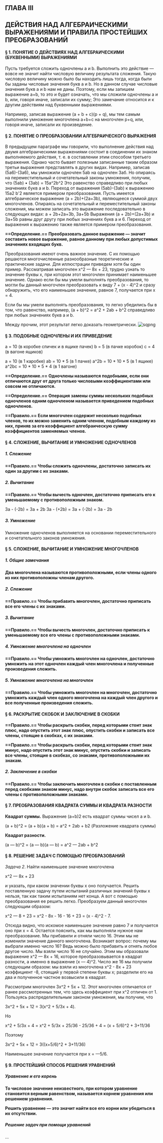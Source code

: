 ## ГЛАВА III

## ДЕЙСТВИЯ НАД АЛГЕБРАИЧЕСКИМИ ВЫРАЖЕНИЯМИ И ПРАВИЛА ПРОСТЕЙШИХ ПРЕОБРАЗОВАНИЙ

#### § 1. ПОНЯТИЕ О ДЕЙСТВИЯХ НАД АЛГЕБРАИЧЕСКИМИ (БУКВЕННЫМИ) ВЫРАЖЕНИЯМИ

Пусть требуется сложить одночлены а и b. Выполнить это действие — вовсе не значит найти числовую величину результата сложения. Такую числовую величину можно было бы находить лишь тогда, когда были бы заданы числовые значения букв а и b. Но в данном случае числовые значения букв а и b нам не даны. Поэтому, если мы запишем выражение 
								a+b,
то это и будет означать, что мы сложили одночлены а и b, или, говоря иначе, записали их сумму; Это замечание относится и к другим действиям над буквенными выражениями.

Например, записав выражение
							(а + b + с)(р + q),
мы тем самым выполнили умножение многочлена а+b+с на многочлен p+q, или, говоря иначе, записали их произведение.


#### § 2. ПОНЯТИЕ О ПРЕОБРАЗОВАНИИ АЛГЕБРАИЧЕСКОГО ВЫРАЖЕНИЯ

В предыдущем параграфе мы говорили, что выполнение действия над двумя алгебраическими выражениями состоит в соединении их знаком выполняемого действия, т. е. в составлении этим способом третьего выражения.
Однако часто бывает полезным записанные таким образом третьи выражения представлять в других видах.
Например, записав (5а6)-(3а6), мы умножили одночлен 5аb на одночлен Заб. Но опираясь на переместительный и сочетательный законы умножения, получим, что
							(5ab) • (Зab) = 15a^2b^2
Это равенство справедливо при любых значениях букв а и b.
Переход от выражения (5ab)-(3ab) к выражению 15а2 b'2 является примером преобразования.
Пусть имеется алгебраическое выражение
							(а + 2b)+(2a+3b),
являющееся суммой двух многочленов.
Опираясь на сочетательный и переместительный законы сложения, мы можем записать это выражение последовательно в следующих видах:
							а + 2b+2a+3b,
							3a+5b
Выражения
							(а + 2b)+(2a+3b) и 3a+5b
равны друг другу при любых значениях букв а и 6.
Переход от выражения к выражению также является примером преобразования.

**==Определение.== Преобразовать данное выражение — значит составить новое выражение, равное данному при любых допустимых значениях входящих букв.**

Преобразования имеют очень важное значение. С их помощью решаются многочисленные разнообразные теоретические и практические задачи. Для иллюстрации приведем хотя бы один пример. Рассматривая многочлен 
							х^2 — 8х + 23,
трудно узнать то значение буквы х, при котором этот многочлен принимает наименьшее значение. Однако если бы мы умели выполнять преобразования, то могли бы данный многочлен преобразовать к виду
							7 + (х - 4)^2
и сразу обнаружить, что его наименьшее значение, равное 7, получается при х = 4.

Если бы мы умели выполнять преобразования, то легко убедились бы в том, что равенство, например,
							(а + b)^2 = а^2 + 2аb + b^2
справедливо при любых значениях букв а и b.

Между прочим, этот результат легко доказать геометрически.
![sqpng](sq.png)

#### § 3. ПОДОБНЫЕ ОДНОЧЛЕНЫ И ИХ ПРИВЕДЕНИЕ

a = 10 (в коробке спичек и в ящике пачек)
b = 5 (в пачке коробок)
c = 4 (в вагоне ящиков)

а = 10 (в 1 каробке)
ab = 10 * 5 (в 1 пачке)
a^2b = 10 * 10 * 5 (в 1 ящике)
a^2bc = 10 * 10 * 5 * 4 (в 1 вагоне)

**==Определение.== Одночлены называются подобными, если они отличаются друг от друга только числовыми коэффициентами или совсем не отличаются.**

**==Определение.== Операция замены суммы нескольких подобных одночленов одним одночленом называется приведением подобных одночленов.**

**==Правило.== Если многочлен содержит несколько подобных членов, то их можно заменить одним членом, подобным каждому из них, приняв за его коэффициент алгебраическую сумму коэффициентов заменяемых членов.**

#### § 4. СЛОЖЕНИЕ, ВЫЧИТАНИЕ И УМНОЖЕНИЕ ОДНОЧЛЕНОВ

#####                           1. Сложение

**==Правило.== Чтобы сложить одночлены, достаточно записать их один за другим с их знаками.**

#####                           2. Вычитание

**==Правило.== Чтобы вычесть одночлен, достаточно приписать его к уменьшаемому с противоположным знаком.**

3a - (-2b) = 3a + 2b
3a - (+2b) = 3a + (-2b) = 3a - 2b

#####                           3. Умножение

Умножение одночленов выполняется на основании переместительного и сочетательного законов умножения.

#### § 5. СЛОЖЕНИЕ, ВЫЧИТАНИЕ И УМНОЖЕНИЕ МНОГОЧЛЕНОВ

##### 1. Общие замечания

**Два многочлена называются противоположными, если члены одного из них противоположны членам другого.**

##### 2. Сложение

**==Правило.== Чтобы прибавить многочлен, достаточно приписать все его члены с их знаками.**

##### 3. Вычитание

**==Правило.== Чтобы вычесть многочлен, достаточно приписать к уменьшаемому все его члены с противоположными знаками.**

##### 4. Умножение многочлена на одночлен

**==Правило.== Чтобы умножить многочлен на одночлен, достаточно умножить на этот одночлен каждый член многочлена и полученные произведения сложить.**

##### 5. Умножение многочлена на многочлен

**==Правило.== Чтобы умножить многочлен на многочлен, достаточно умножить каждый член одного многочлена на каждый член другого и все полученные произведения сложить.**

#### § 6. РАСКРЫТИЕ СКОБОК И ЗАКЛЮЧЕНИЕ В СКОБКИ

**==Правило.== Чтобы раскрыть скобки, перед которыми стоит знак плюс, надо опустить этот знак плюс, опустить скобки и записать все члены, стоящие в скобках, с их знаками.**

**==Правило.== Чтобы раскрыть скобки, перед которыми стоит знак минус, надо опустить этот знак минус, опустить скобки и записать все члены, стоящие в скобках, со знаками, противоположными их знакам.** 

##### 2. Заключение в скобки

**==Правило.== Чтобы заключить многочлен в скобки с поставленным перед скобками знаком минус, надо внутри скобок записать все его члены с противоположными знаками.**

#### § 7. ПРЕОБРАЗОВАНИЯ КВАДРАТА СУММЫ И КВАДРАТА РАЗНОСТИ

**Квадрат суммы.** 
Выражение (а+b)2 есть квадрат суммы чисел а и b.

(a + b)^2 = (а + b)(а + b) = a^2 + 2ab + b2 (Разложение квадрата суммы)

**Квадрат разности.**

(а — b)^2 = (a — b)(а — b) = а^2 — 2ab + b^2

#### § 8. РЕШЕНИЕ ЗАДАЧ С ПОМОЩЬЮ ПРЕОБРАЗОВАНИЙ

_Задача 2_. Найти наименьшее значение многочлена

х^2 — 8х + 23

и указать, при каком значении буквы х оно получается. Решить поставленную задачу путем испытаний различных значений буквы х нельзя, так как таким испытаниям нет конца. А вот с помощью преобразования ее решить легко. Преобразуем данный многочлен следующим образом:

х^2 — 8 + 23 = х^2 - 8x - 16 - 16 + 23 = (х - 4)^2 - 7.

Отсюда видно, что искомое наименьшее значение равно 7 и получается оно при х = 4. Остается пояснить, как мы выполняли нужное нам преобразование. Мы прибавили и отняли число 16. Этим мы не изменили значение данного многочлена. Возникает вопрос: почему мы выбрали именно число 16? Ведь можно было прибавить и отнять любое другое число. Мы взяли число 16 не случайно. Этим мы образовали выражение х^2 — 8х + 16, которое преобразовывается в квадрат разности, а именно в выражение (х — 4)^2. Число же 16 мы получили следующим образом: мы взяли из многочлена х^2 - 8х + 23 коэффициент -8, стоящий у первой степени буквы х; разделили его на два и полученное частное возвысили в квадрат.

 Рассмотрим многочлен Зх^2 + 5x + 12. Этот многочлен отличается от ранее рассмотренных тем, что здесь коэффициент при
х^2 отличен от 1.
Пользуясь распределительным законом умножения, мы получим, что

Зх^2 + 5х + 12 = 3(х^2 + 5/3x + 4).

Но 

x^2 + 5/3x + 4 = x^2 + 5/3x + 25/36 - 25/36 + 4 = (x + 5/6)^2 + 3+11/36

Поэтому

Зх^2 + 5х + 12 = 3((x+5/6)^2 + 3+11/36)

Наименьшее значение получается при х = —5/6.

#### § 9. ПРОСТЕЙШИЙ СПОСОБ РЕШЕНИЯ УРАВНЕНИЙ

##### Уравнение и его корень

**То числовое значение неизвестного, при котором уравнение становится верным равенством, называется корнем уравнения или решением уравнения.**

**Решить уравнение — это значит найти все его корни или убедиться в их отсутствии.**

##### Решение задач при помощи уравнений

...
